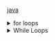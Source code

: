 

[java](java.md) </br>

<details> <summary>for loops</summary>

- For loops are good for arrays or lists with predictable lengths
- Use a for loop when possible because they are more efficent


## Array length looping
- Array indexing starts at zero.
- for loops use the format **for (start; stop; step) {}**
- The example below will iterate through every car in the car array lowest to highest and make it drive.

```java

public class ExampleLoop{

    public static void main(String[] args){
        for (int i = 0; i < carArrayReference.length; i++) {
            carArrayReference[i].drive();
        }
    }
}
```

## Loop directly through array
- Alternative format for loop
- Looping through arrays is easier with colon syntax
- Can loop through object arrays aswell
- Can loop through arrays containing objects with the same interface

```java
public class ExampleLoop{
    public static void main(String[] args){
        String[] cars = {"Volvo", "BMW", "Ford", "Mazda"};
        for (String i : cars) {
            System.out.println(i);
        }
}
```

</summary> </details>



<details> <summary>While Loops</summary>

- This loop runs while 1 < x <= 1000
- Only use while loops if the bounds of the loop are unknown

```java
while (x > 1) {
    x -= 1;
    if (x > 1000)
        break;
}
```

## Do While Loop
- useful if code should always run atleast once, possibly multiple times
- The 'do' part will excute before the while
```java
do {
    x -=1;
    
} while (x > 1);
```



</summary> </details>

